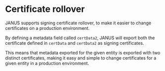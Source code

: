 # Certificate rollover #
JANUS supports signing certificate rollover, to make it easier to change certificates on a production environment.

By defining a metadata field called `certData2`, JANUS will export both the certificate defined in `certData` and `certData2` as signing certificates.

This means that metadata exported for the given entity is exported with two distinct certificates, making it easy and simple to change certificates for a given entity in a production environment.
